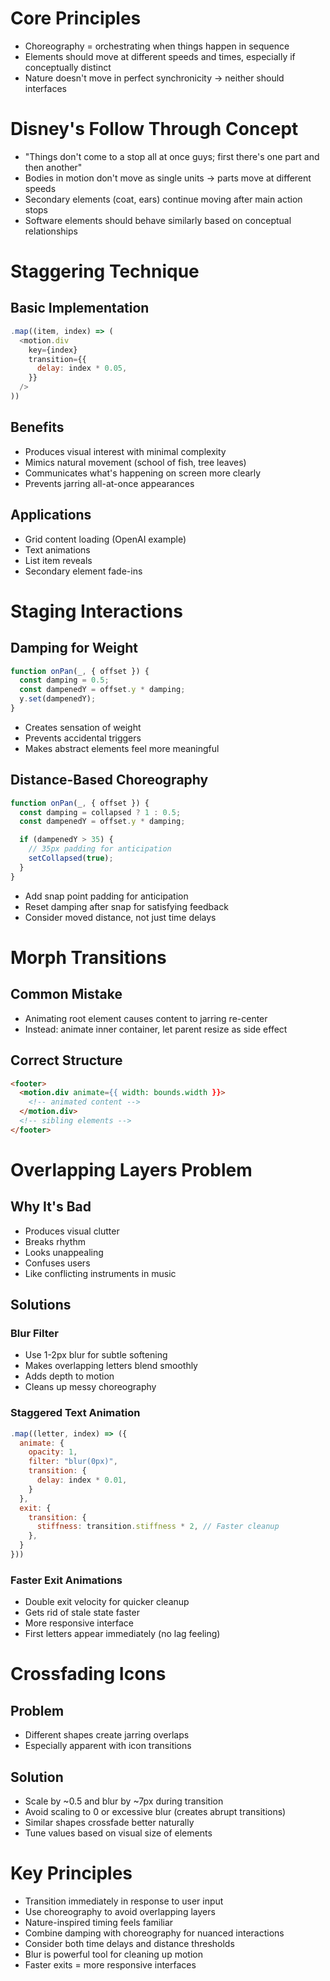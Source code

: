 # Core Principles

- Choreography = orchestrating when things happen in sequence
- Elements should move at different speeds and times, especially if conceptually distinct
- Nature doesn't move in perfect synchronicity -> neither should interfaces

# Disney's Follow Through Concept

- "Things don't come to a stop all at once guys; first there's one part and then another"
- Bodies in motion don't move as single units -> parts move at different speeds
- Secondary elements (coat, ears) continue moving after main action stops
- Software elements should behave similarly based on conceptual relationships

# Staggering Technique

## Basic Implementation

```javascript
.map((item, index) => (
  <motion.div
    key={index}
    transition={{
      delay: index * 0.05,
    }}
  />
))
```

## Benefits

- Produces visual interest with minimal complexity
- Mimics natural movement (school of fish, tree leaves)
- Communicates what's happening on screen more clearly
- Prevents jarring all-at-once appearances

## Applications

- Grid content loading (OpenAI example)
- Text animations
- List item reveals
- Secondary element fade-ins

# Staging Interactions

## Damping for Weight

```javascript
function onPan(_, { offset }) {
  const damping = 0.5;
  const dampenedY = offset.y * damping;
  y.set(dampenedY);
}
```

- Creates sensation of weight
- Prevents accidental triggers
- Makes abstract elements feel more meaningful

## Distance-Based Choreography

```javascript
function onPan(_, { offset }) {
  const damping = collapsed ? 1 : 0.5;
  const dampenedY = offset.y * damping;

  if (dampenedY > 35) {
    // 35px padding for anticipation
    setCollapsed(true);
  }
}
```

- Add snap point padding for anticipation
- Reset damping after snap for satisfying feedback
- Consider moved distance, not just time delays

# Morph Transitions

## Common Mistake

- Animating root element causes content to jarring re-center
- Instead: animate inner container, let parent resize as side effect

## Correct Structure

```html
<footer>
  <motion.div animate={{ width: bounds.width }}>
    <!-- animated content -->
  </motion.div>
  <!-- sibling elements -->
</footer>
```

# Overlapping Layers Problem

## Why It's Bad

- Produces visual clutter
- Breaks rhythm
- Looks unappealing
- Confuses users
- Like conflicting instruments in music

## Solutions

### Blur Filter

- Use 1-2px blur for subtle softening
- Makes overlapping letters blend smoothly
- Adds depth to motion
- Cleans up messy choreography

### Staggered Text Animation

```javascript
.map((letter, index) => ({
  animate: {
    opacity: 1,
    filter: "blur(0px)",
    transition: {
      delay: index * 0.01,
    }
  },
  exit: {
    transition: {
      stiffness: transition.stiffness * 2, // Faster cleanup
    },
  }
}))
```

### Faster Exit Animations

- Double exit velocity for quicker cleanup
- Gets rid of stale state faster
- More responsive interface
- First letters appear immediately (no lag feeling)

# Crossfading Icons

## Problem

- Different shapes create jarring overlaps
- Especially apparent with icon transitions

## Solution

- Scale by ~0.5 and blur by ~7px during transition
- Avoid scaling to 0 or excessive blur (creates abrupt transitions)
- Similar shapes crossfade better naturally
- Tune values based on visual size of elements

# Key Principles

- Transition immediately in response to user input
- Use choreography to avoid overlapping layers
- Nature-inspired timing feels familiar
- Combine damping with choreography for nuanced interactions
- Consider both time delays and distance thresholds
- Blur is powerful tool for cleaning up motion
- Faster exits = more responsive interfaces
